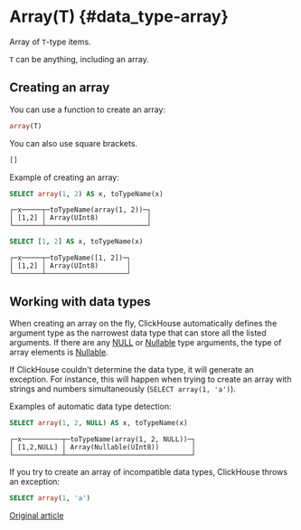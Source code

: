 # Array(T) {#data_type-array}

Array of `T`-type items.

`T` can be anything, including an array.

## Creating an array

You can use a function to create an array:

```sql
array(T)
```

You can also use square brackets.

```sql
[]
```

Example of creating an array:

```sql
SELECT array(1, 2) AS x, toTypeName(x)
```
```text
┌─x─────┬─toTypeName(array(1, 2))─┐
│ [1,2] │ Array(UInt8)            │
└───────┴─────────────────────────┘
```
```sql
SELECT [1, 2] AS x, toTypeName(x)
```
```text
┌─x─────┬─toTypeName([1, 2])─┐
│ [1,2] │ Array(UInt8)       │
└───────┴────────────────────┘

```

## Working with data types

When creating an array on the fly, ClickHouse automatically defines the argument type as the narrowest data type that can store all the listed arguments. If there are any [NULL](../query_language/syntax.md#null-literal) or [Nullable](nullable.md#data_type-nullable) type arguments, the type of array elements is [Nullable](nullable.md).

If ClickHouse couldn't determine the data type, it will generate an exception. For instance, this will happen when trying to create an array with strings and numbers simultaneously (`SELECT array(1, 'a')`).

Examples of automatic data type detection:

```sql
SELECT array(1, 2, NULL) AS x, toTypeName(x)
```    
```text
┌─x──────────┬─toTypeName(array(1, 2, NULL))─┐
│ [1,2,NULL] │ Array(Nullable(UInt8))        │
└────────────┴───────────────────────────────┘
```

If you try to create an array of incompatible data types, ClickHouse throws an exception:

```sql
SELECT array(1, 'a')
```


[Original article](https://clickhouse.yandex/docs/en/data_types/array/) <!--hide-->
